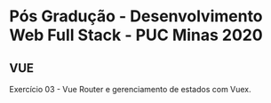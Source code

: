 # Pós Gradução - Desenvolvimento Web Full Stack - PUC Minas 2020

## VUE

Exercício 03 - Vue Router e gerenciamento de estados com Vuex.
